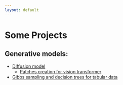 ```yaml
---
layout: default
---
```


# Some Projects

## Generative models:
 - [Diffusion model](https://piantedosi.github.io/diffusion_model/)
   - [Patches creation for vision transformer](https://piantedosi.github.io/diffusion_model_patch_creation/)
 - [Gibbs sampling and decision trees for tabular data](https://piantedosi.github.io/gibbs_sampling_from_decision_tree/)


